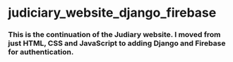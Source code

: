 # judiciary_website_django_firebase


### This is the continuation of the Judiary website. I moved from just HTML, CSS and JavaScript to adding Django and Firebase for authentication.
